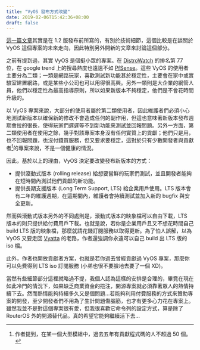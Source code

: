 ```yaml
---
title: "VyOS 發布方式改變"
date: 2019-02-06T15:42:36+08:00
draft: false
---
```


[這一篇文章][1]其實是在 1.2 版發布前所寫的，有別於技術細節，這個比較是在談關於
VyOS 這個專案的未來走向，因此特別另外開新的文章來討論這個部分。

之前有提到過，其實 VyOS 是個挺小眾的專案。在 [DistroWatch][2] 的排名第 77 位，在 google trend
上的搜尋熱度也遠遠不如 [PfSense](https://www.pfsense.org/)。這些 VyOS 的使用者主要分為二類；一類是網路玩家，喜歡測試新功能甚於穩定性，主要會在家中或實驗室建置網路，或是某些小公司也可以用得很高興。另外一類則是大企業的網管人員，他們以穩定性為最高指導原則，所以如果新版本不夠穩定，他們是不會花時間升級的。

以 VyOS 專案來說，大部分的使用者屬於第二類使用者，因此維護者們必須小心地測試新版本以確保新的修改不會造成任何的副作用，但這也意味著新版本發布週期會拉的很長，使得玩家們遲遲等不到新功能來測試並回報問題。另外一方面，第二類使用者在使用之餘，幾乎對該專案本身沒有任何實質上的貢獻；他們只是用，也不回報問題，也沒付錢買服務，但又要求要穩定，這對於只有少數開發者與貢獻者[^f1]的專案來說，不是一個健康的情況。

因此，基於以上的理由，VyOS 決定要改變發布新版本的方式：

* 提供滾動式版本 (rolling release) 給想要嘗鮮的玩家們測試，並且開發者能夠在短時間內測試他們貢獻的新功能。
* 提供長期支援版本 (Long Term Support, LTS) 給企業用戶使用。LTS
  版本會有二年的維護週期，在這期間內，維護者會持續測試並加入新的 bugfix 與安全更新。

然而與滾動式版本另外的不同處則是，滾動式版本的映象檔可以自由下載，LTS 版本的則只提供給付費用戶下載。也就是說，若你是企業用戶且又不想花時間自己 build LTS 版的映象檔，那麼就請花錢訂閱服務以取得更新。為了怕人誤解，以為
VyOS 又要走回 [Vyatta][3] 的老路，作者還強調你永遠可以自己 build 出 LTS 版的 iso 檔。

此外，作者也開放貢獻者方案，也就是若你過去曾經貢獻過 VyOS 專案，那麼你可以免費得到 LTS iso
訂閱服務 (小弟也很不要臉地去要了一個 XD)。

當然有些細節部分這裡就略過不提，我個人認為這樣的安排是合理的，畢竟在現在如此冷門的情況下，如果缺乏商業資金的挹注，開源專案就必須靠著眾人的熱情持續下去。然而熱情能夠持續多久又是個問題…若能夠利用付費服務的方式來贊助專案的開發，至少開發者們不用為了生計問題傷腦筋，也才有更多心力花在專案上。雖然我並不是對這個專案很有愛，但我很喜歡它命令列的設定方式，算是除了 RouterOS 外的開源替代品。真的希望它能夠繼續活下去…


[1]: https://blog.vyos.io/vyos-release-model-change
[2]: https://distrowatch.com/
[3]: https://en.wikipedia.org/wiki/Vyatta
[^f1]: 作者提到，在某一個大型模組中，過去五年有貢獻程式碼的人不超過 50 個。
